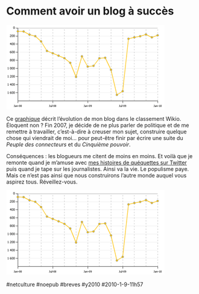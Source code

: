 # Comment avoir un blog à succès

![](_i/wikio.png)

Ce [graphique](http://labs.wikio.net/fr/source?url=blog.tcrouzet.com) décrit l’évolution de mon blog dans le classement Wikio. Éloquent non ? Fin 2007, je décide de ne plus parler de politique et de me remettre à travailler, c’est-à-dire à creuser mon sujet, construire quelque chose qui viendrait de moi… pour peut-être finir par écrire une suite du *Peuple des connecteurs* et du *Cinquième pouvoir*.

Conséquences : les blogueurs me citent de moins en moins. Et voilà que je remonte quand je m’amuse avec [mes histoires de quéquettes sur Twitter](../../2009/9/qui-a-la-plus-grosse-quequette-sur-twitter.md) puis quand je tape sur les journalistes. Ainsi va la vie. Le populisme paye. Mais ce n’est pas ainsi que nous construirons l’autre monde auquel vous aspirez tous. Réveillez-vous.

![](_i/wikio.png)

#netculture #noepub #breves #y2010 #2010-1-9-11h57
